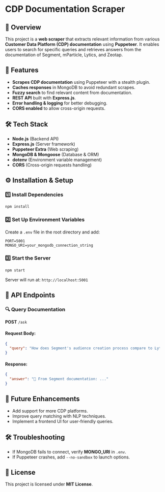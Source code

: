 # CDP Documentation Scraper

## 📌 Overview
This project is a **web scraper** that extracts relevant information from various **Customer Data Platform (CDP) documentation** using **Puppeteer**. It enables users to search for specific queries and retrieves answers from the documentation of Segment, mParticle, Lytics, and Zeotap.

## 🚀 Features
- **Scrapes CDP documentation** using Puppeteer with a stealth plugin.
- **Caches responses** in MongoDB to avoid redundant scrapes.
- **Fuzzy search** to find relevant content from documentation.
- **REST API** built with **Express.js**.
- **Error handling & logging** for better debugging.
- **CORS enabled** to allow cross-origin requests.

## 🛠️ Tech Stack
- **Node.js** (Backend API)
- **Express.js** (Server framework)
- **Puppeteer Extra** (Web scraping)
- **MongoDB & Mongoose** (Database & ORM)
- **dotenv** (Environment variable management)
- **CORS** (Cross-origin requests handling)


## ⚙️ Installation & Setup

### 1️⃣ Install Dependencies
```sh
npm install 
```

### 2️⃣ Set Up Environment Variables
Create a `.env` file in the root directory and add: 
```
PORT=5001
MONGO_URI=your_mongodb_connection_string
```

### 3️⃣ Start the Server  
```sh 
npm start
```
Server will run at: `http://localhost:5001`

## 📌 API Endpoints

### 🔍 Query Documentation
**POST** `/ask`
#### Request Body:
```json
{
  "query": "How does Segment's audience creation process compare to Lytics?"
}
```
#### Response:
```json
{
  "answer": "📖 From Segment documentation: ..."
}
```

## 🚀 Future Enhancements
- Add support for more CDP platforms.
- Improve query matching with NLP techniques.
- Implement a frontend UI for user-friendly queries.

## 🛠️ Troubleshooting
- If MongoDB fails to connect, verify **MONGO_URI** in `.env`.
- If Puppeteer crashes, add `--no-sandbox` to launch options.

## 📜 License
This project is licensed under **MIT License**.

